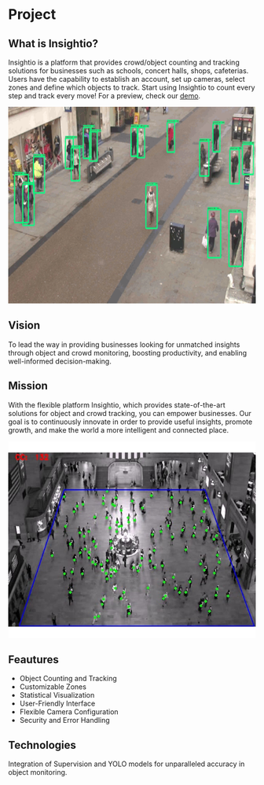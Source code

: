# Project


## What is Insightio?
Insightio is a platform that provides crowd/object counting and tracking solutions for businesses such as schools, concert halls, shops, cafeterias. Users have the capability to establish an account, set up cameras, select zones and define which objects to track. Start using Insightio to count every step and track every move! For a preview, check our [demo](https://youtu.be/QLY67rLorq0?si=5fpSaN8VQ2YNpSAg).

<div style="text-align: center;">
    <img src="assets/tracking.gif" alt="Tracking gif" width="600" height="400">
</div>

## Vision
To lead the way in providing businesses looking for unmatched insights through object and crowd monitoring, boosting productivity, and enabling well-informed decision-making.

## Mission
With the flexible platform Insightio, which provides state-of-the-art solutions for object and crowd tracking, you can empower businesses. Our goal is to continuously innovate in order to provide useful insights, promote growth, and make the world a more intelligent and connected place.

<div style="text-align: center;">
    <img src="assets/avm.png" alt="Mall tracking image" width="600" height="400">
</div>

## Feautures
* Object Counting and Tracking
* Customizable Zones
* Statistical Visualization
* User-Friendly Interface
* Flexible Camera Configuration
* Security and Error Handling

## Technologies
Integration of Supervision and YOLO models for unparalleled accuracy in object monitoring.
